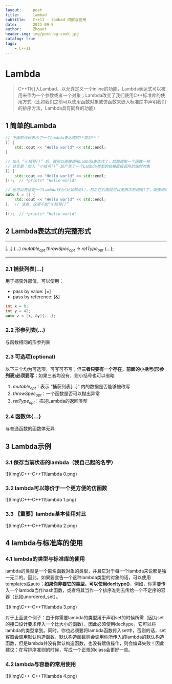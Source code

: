 ```yaml
---
layout:     post
title:      lambad
subtitle:   C++11 - lambad 讲解与使用
date:       2021-09-5
author:     Zhgaot
header-img: img/post-bg-cook.jpg
catalog: true
tags:
    - C++11
---
```


# Lambda

> C++11引入Lambad，以允许定义一个inline的功能，Lambda表达式可以被用来作为一个参数或者一个对象；Lambda改变了我们使用C++标准库的使用方式（比如我们之前可以使用函数对象或仿函数来嵌入标准库中声明我们的排序方法，Lambda具有同样的功能）

## 1 简单的Lambda

```cpp
// 下面的代码表示了一个Lambda表达式的**类型**：
[] {
	std::cout << "Hello world" << std::endl;
}

// 加入 “小括号()” 后，就可以直接调用Lambda表达式了，就像调用一个函数一样
// 其实是：加入 “小括号()” 后产生了一个Lambda类型的会被直接调用的临时对象
[] {
	std::cout << "Hello world" << std::endl;
}();  // *prints* "Hello world"

// 也可以先指定一个Lambda行为(比如赋给l)，然后在后面就可以无限次的调用l了，就像调用函数一样
auto l = [] {
	std::cout << "Hello world" << std::endl;
};  // 注意，这里不加“小括号()”
...
l();  // *prints* "Hello world"
```

## 2 Lambda表达式的完整形式

---

$[...]$ $(...)$ $mutable_{opt}$ $throwSpec_{opt}$ -> $retType_{opt}$ {$...$};

---

### 2.1 捕获列表$[...]$

用于捕获外部值，可以使用：

- pass by value: [=]
- pass by reference: [&]

```cpp
int x = 0;
int y = 42;
auto z = [x, &y]{...};
```

### 2.2 形参列表$(...)$

与函数相同的形参列表

### 2.3 可选项(optional)

以下三个均为可选项，可写可不写；但**三者只要有一个存在，前面的小括号(形参列表)必须要写**；如果三者均没有，则小括号也可以省略

1. $mutable_{opt}$：表示 “捕获列表[...]” 内的数据是否能够被改写
2. $throwSpec_{opt}$：一个函数是否可以抛出异常
3. $retType_{opt}$：描述Lambda的返回类型

### 2.4 函数体{$...$}

与普通函数的函数体无异

## 3 Lambda示例

### 3.1 保存当前状态的lambda（我自己起的名字）

![](img\C++-C++11\lambda 0.png)

### 3.2 lambda可以等价于一个更方便的仿函数

![](img\C++-C++11\lambda 1.png)

### 3.3 【重要】lambda基本使用对比

![](img\C++-C++11\lambda 2.png)

## 4 lambda与标准库的使用

### 4.1 lambda的类型与标准库的使用

lambda的类型是一个匿名函数对象的类型，并且它对于每一个lambda来说都是独一无二的。因此，如果要宣告一个这种lambda类型的对象的话，可以使用templates或auto；**如果你非要它的类型，可以使用decltype()**，例如，你需要传入一个lambda当作hash函数，或者将其当作一个排序准则去传给一个不定序的容器（比如unordered_set）。

![](img\C++-C++11\lambda 3.png)

对于上面这个例子：由于你需要lambda的类型用于声明set的时候所需（因为set的接口设计要求传入一个比大小的函数），因此必须使用decltype，它可以将lambda的类型拿到。同时，你也必须要将lambda函数传入set中，否则的话，set容器会调用默认构造函数，默认构造函数则会调用你所传入的lambda的默认构造函数，但是lambda并没有默认构造函数，也没有赋值操作，则会编译失败！因此建议：在写排序准则的时候，写成一个正规的class会更好一些。

### 4.2 lambda与容器的常用使用

![](img\C++-C++11\lambda 4.png)